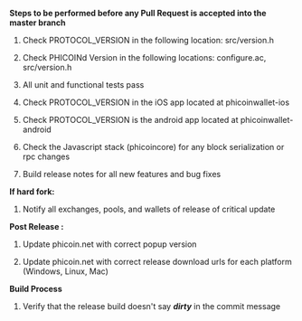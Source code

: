 **Steps to be performed before any Pull Request is accepted into the master branch**

  1. Check PROTOCOL_VERSION in the following location: src/version.h

  2. Check PHICOINd Version in the following locations: configure.ac, src/version.h

  3. All unit and functional tests pass

  4. Check PROTOCOL_VERSION in the iOS app located at phicoinwallet-ios

  5. Check PROTOCOL_VERSION is the android app located at phicoinwallet-android

  6. Check the Javascript stack (phicoincore) for any block serialization or rpc changes
  
  7. Build release notes for all new features and bug fixes

**If hard fork:**

  1. Notify all exchanges, pools, and wallets of release of critical update

**Post Release :**

  1. Update phicoin.net with correct popup version
  
  2. Update phicoin.net with correct release download urls for each platform (Windows, Linux, Mac)

**Build Process**

  1. Verify that the release build doesn't say ***dirty*** in the commit message

